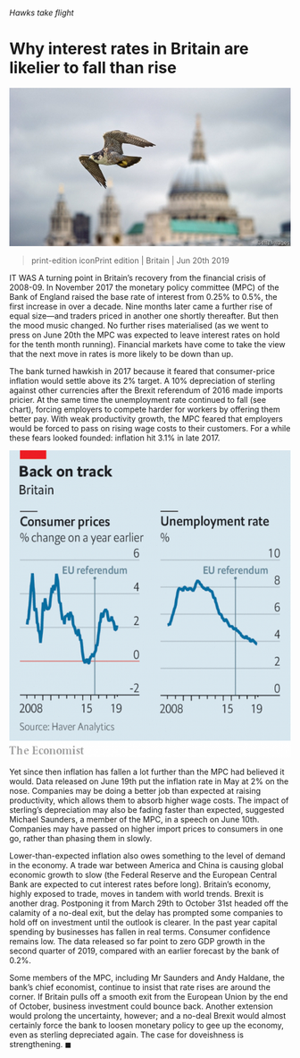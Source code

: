 ###### Hawks take flight

# Why interest rates in Britain are likelier to fall than rise 

![image](images/20190622_brp502.jpg) 

> print-edition iconPrint edition | Britain | Jun 20th 2019 

IT WAS A turning point in Britain’s recovery from the financial crisis of 2008-09. In November 2017 the monetary policy committee (MPC) of the Bank of England raised the base rate of interest from 0.25% to 0.5%, the first increase in over a decade. Nine months later came a further rise of equal size—and traders priced in another one shortly thereafter. But then the mood music changed. No further rises materialised (as we went to press on June 20th the MPC was expected to leave interest rates on hold for the tenth month running). Financial markets have come to take the view that the next move in rates is more likely to be down than up. 

The bank turned hawkish in 2017 because it feared that consumer-price inflation would settle above its 2% target. A 10% depreciation of sterling against other currencies after the Brexit referendum of 2016 made imports pricier. At the same time the unemployment rate continued to fall (see chart), forcing employers to compete harder for workers by offering them better pay. With weak productivity growth, the MPC feared that employers would be forced to pass on rising wage costs to their customers. For a while these fears looked founded: inflation hit 3.1% in late 2017. 

![image](images/20190622_brc271.png) 

Yet since then inflation has fallen a lot further than the MPC had believed it would. Data released on June 19th put the inflation rate in May at 2% on the nose. Companies may be doing a better job than expected at raising productivity, which allows them to absorb higher wage costs. The impact of sterling’s depreciation may also be fading faster than expected, suggested Michael Saunders, a member of the MPC, in a speech on June 10th. Companies may have passed on higher import prices to consumers in one go, rather than phasing them in slowly. 

Lower-than-expected inflation also owes something to the level of demand in the economy. A trade war between America and China is causing global economic growth to slow (the Federal Reserve and the European Central Bank are expected to cut interest rates before long). Britain’s economy, highly exposed to trade, moves in tandem with world trends. Brexit is another drag. Postponing it from March 29th to October 31st headed off the calamity of a no-deal exit, but the delay has prompted some companies to hold off on investment until the outlook is clearer. In the past year capital spending by businesses has fallen in real terms. Consumer confidence remains low. The data released so far point to zero GDP growth in the second quarter of 2019, compared with an earlier forecast by the bank of 0.2%. 

Some members of the MPC, including Mr Saunders and Andy Haldane, the bank’s chief economist, continue to insist that rate rises are around the corner. If Britain pulls off a smooth exit from the European Union by the end of October, business investment could bounce back. Another extension would prolong the uncertainty, however; and a no-deal Brexit would almost certainly force the bank to loosen monetary policy to gee up the economy, even as sterling depreciated again. The case for doveishness is strengthening. ◼ 

